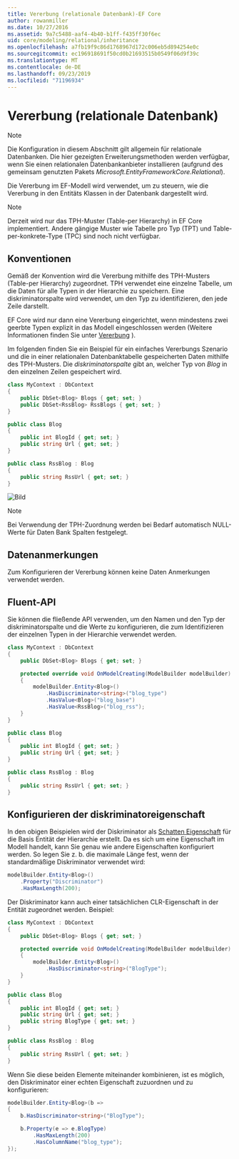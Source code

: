 ```yaml
---
title: Vererbung (relationale Datenbank)-EF Core
author: rowanmiller
ms.date: 10/27/2016
ms.assetid: 9a7c5488-aaf4-4b40-b1ff-f435ff30f6ec
uid: core/modeling/relational/inheritance
ms.openlocfilehash: a7fb19f9c86d1768967d172c006eb5d894254e0c
ms.sourcegitcommit: ec196918691f50cd0b21693515b0549f06d9f39c
ms.translationtype: MT
ms.contentlocale: de-DE
ms.lasthandoff: 09/23/2019
ms.locfileid: "71196934"
---
```

# <a name="inheritance-relational-database"></a>Vererbung (relationale Datenbank)

> [!NOTE]  
> Die Konfiguration in diesem Abschnitt gilt allgemein für relationale Datenbanken. Die hier gezeigten Erweiterungsmethoden werden verfügbar, wenn Sie einen relationalen Datenbankanbieter installieren (aufgrund des gemeinsam genutzten Pakets *Microsoft.EntityFrameworkCore.Relational*).

Die Vererbung im EF-Modell wird verwendet, um zu steuern, wie die Vererbung in den Entitäts Klassen in der Datenbank dargestellt wird.

> [!NOTE]  
> Derzeit wird nur das TPH-Muster (Table-per Hierarchy) in EF Core implementiert. Andere gängige Muster wie Tabelle pro Typ (TPT) und Table-per-konkrete-Type (TPC) sind noch nicht verfügbar.

## <a name="conventions"></a>Konventionen

Gemäß der Konvention wird die Vererbung mithilfe des TPH-Musters (Table-per Hierarchy) zugeordnet. TPH verwendet eine einzelne Tabelle, um die Daten für alle Typen in der Hierarchie zu speichern. Eine diskriminatorspalte wird verwendet, um den Typ zu identifizieren, den jede Zeile darstellt.

EF Core wird nur dann eine Vererbung eingerichtet, wenn mindestens zwei geerbte Typen explizit in das Modell eingeschlossen werden (Weitere Informationen finden Sie unter [Vererbung](../inheritance.md) ).

Im folgenden finden Sie ein Beispiel für ein einfaches Vererbungs Szenario und die in einer relationalen Datenbanktabelle gespeicherten Daten mithilfe des TPH-Musters. Die *diskriminatorspalte* gibt an, welcher Typ von *Blog* in den einzelnen Zeilen gespeichert wird.

<!-- [!code-csharp[Main](samples/core/relational/Modeling/Conventions/InheritanceDbSets.cs)] -->
``` csharp
class MyContext : DbContext
{
    public DbSet<Blog> Blogs { get; set; }
    public DbSet<RssBlog> RssBlogs { get; set; }
}

public class Blog
{
    public int BlogId { get; set; }
    public string Url { get; set; }
}

public class RssBlog : Blog
{
    public string RssUrl { get; set; }
}
```

![Bild](_static/inheritance-tph-data.png)

>[!NOTE]
> Bei Verwendung der TPH-Zuordnung werden bei Bedarf automatisch NULL-Werte für Daten Bank Spalten festgelegt.

## <a name="data-annotations"></a>Datenanmerkungen

Zum Konfigurieren der Vererbung können keine Daten Anmerkungen verwendet werden.

## <a name="fluent-api"></a>Fluent-API

Sie können die fließende API verwenden, um den Namen und den Typ der diskriminatorspalte und die Werte zu konfigurieren, die zum Identifizieren der einzelnen Typen in der Hierarchie verwendet werden.

<!-- [!code-csharp[Main](samples/core/relational/Modeling/FluentAPI/InheritanceTPHDiscriminator.cs?highlight=7,8,9,10)] -->
``` csharp
class MyContext : DbContext
{
    public DbSet<Blog> Blogs { get; set; }

    protected override void OnModelCreating(ModelBuilder modelBuilder)
    {
        modelBuilder.Entity<Blog>()
            .HasDiscriminator<string>("blog_type")
            .HasValue<Blog>("blog_base")
            .HasValue<RssBlog>("blog_rss");
    }
}

public class Blog
{
    public int BlogId { get; set; }
    public string Url { get; set; }
}

public class RssBlog : Blog
{
    public string RssUrl { get; set; }
}
```

## <a name="configuring-the-discriminator-property"></a>Konfigurieren der diskriminatoreigenschaft

In den obigen Beispielen wird der Diskriminator als [Schatten Eigenschaft](xref:core/modeling/shadow-properties) für die Basis Entität der Hierarchie erstellt. Da es sich um eine Eigenschaft im Modell handelt, kann Sie genau wie andere Eigenschaften konfiguriert werden. So legen Sie z. b. die maximale Länge fest, wenn der standardmäßige Diskriminator verwendet wird:

```C#
modelBuilder.Entity<Blog>()
    .Property("Discriminator")
    .HasMaxLength(200);
```

Der Diskriminator kann auch einer tatsächlichen CLR-Eigenschaft in der Entität zugeordnet werden. Beispiel:
```C#
class MyContext : DbContext
{
    public DbSet<Blog> Blogs { get; set; }

    protected override void OnModelCreating(ModelBuilder modelBuilder)
    {
        modelBuilder.Entity<Blog>()
            .HasDiscriminator<string>("BlogType");
    }
}

public class Blog
{
    public int BlogId { get; set; }
    public string Url { get; set; }
    public string BlogType { get; set; }
}

public class RssBlog : Blog
{
    public string RssUrl { get; set; }
}
```

Wenn Sie diese beiden Elemente miteinander kombinieren, ist es möglich, den Diskriminator einer echten Eigenschaft zuzuordnen und zu konfigurieren:
```C#
modelBuilder.Entity<Blog>(b =>
{
    b.HasDiscriminator<string>("BlogType");

    b.Property(e => e.BlogType)
        .HasMaxLength(200)
        .HasColumnName("blog_type");
});
```
